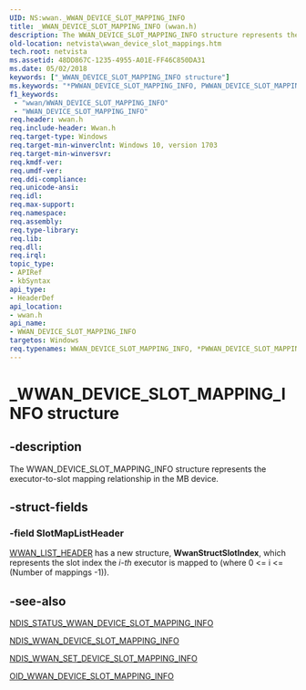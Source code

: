```yaml
---
UID: NS:wwan._WWAN_DEVICE_SLOT_MAPPING_INFO
title: _WWAN_DEVICE_SLOT_MAPPING_INFO (wwan.h)
description: The WWAN_DEVICE_SLOT_MAPPING_INFO structure represents the executor-to-slot mapping relationship in the MB device.
old-location: netvista\wwan_device_slot_mappings.htm
tech.root: netvista
ms.assetid: 48DD867C-1235-4955-A01E-FF46C850DA31
ms.date: 05/02/2018
keywords: ["_WWAN_DEVICE_SLOT_MAPPING_INFO structure"]
ms.keywords: "*PWWAN_DEVICE_SLOT_MAPPING_INFO, PWWAN_DEVICE_SLOT_MAPPING_INFO, PWWAN_DEVICE_SLOT_MAPPING_INFO structure pointer [Network Drivers Starting with Windows Vista], WWAN_DEVICE_SLOT_MAPPING_INFO, WWAN_DEVICE_SLOT_MAPPING_INFO structure [Network Drivers Starting with Windows Vista], _WWAN_DEVICE_SLOT_MAPPING_INFO, netvista.wwan_device_slot_mappings, wwan/PWWAN_DEVICE_SLOT_MAPPING_INFO, wwan/WWAN_DEVICE_SLOT_MAPPING_INFO"
f1_keywords:
 - "wwan/WWAN_DEVICE_SLOT_MAPPING_INFO"
 - "WWAN_DEVICE_SLOT_MAPPING_INFO"
req.header: wwan.h
req.include-header: Wwan.h
req.target-type: Windows
req.target-min-winverclnt: Windows 10, version 1703
req.target-min-winversvr: 
req.kmdf-ver: 
req.umdf-ver: 
req.ddi-compliance: 
req.unicode-ansi: 
req.idl: 
req.max-support: 
req.namespace: 
req.assembly: 
req.type-library: 
req.lib: 
req.dll: 
req.irql: 
topic_type:
- APIRef
- kbSyntax
api_type:
- HeaderDef
api_location:
- wwan.h
api_name:
- WWAN_DEVICE_SLOT_MAPPING_INFO
targetos: Windows
req.typenames: WWAN_DEVICE_SLOT_MAPPING_INFO, *PWWAN_DEVICE_SLOT_MAPPING_INFO
---
```


# _WWAN_DEVICE_SLOT_MAPPING_INFO structure


## -description


The WWAN_DEVICE_SLOT_MAPPING_INFO structure represents the executor-to-slot mapping relationship in the MB device.


## -struct-fields




### -field SlotMapListHeader

<a href="https://docs.microsoft.com/windows-hardware/drivers/ddi/wwan/ns-wwan-_wwan_list_header">WWAN_LIST_HEADER</a> has a new structure, <b>WwanStructSlotIndex</b>, which represents the slot index the <i>i-th</i> executor is mapped to (where 0 <= i <= (Number of mappings -1)).


## -see-also




<a href="https://docs.microsoft.com/windows-hardware/drivers/network/ndis-status-wwan-device-slot-mappings">NDIS_STATUS_WWAN_DEVICE_SLOT_MAPPING_INFO</a>



<a href="https://docs.microsoft.com/windows-hardware/drivers/ddi/ndiswwan/ns-ndiswwan-_ndis_wwan_device_slot_mapping_info">NDIS_WWAN_DEVICE_SLOT_MAPPING_INFO</a>



<a href="https://docs.microsoft.com/windows-hardware/drivers/ddi/ndiswwan/ns-ndiswwan-_ndis_wwan_set_device_slot_mapping_info">NDIS_WWAN_SET_DEVICE_SLOT_MAPPING_INFO</a>



<a href="https://docs.microsoft.com/windows-hardware/drivers/network/oid-wwan-device-slot-mappings">OID_WWAN_DEVICE_SLOT_MAPPING_INFO</a>
 

 

